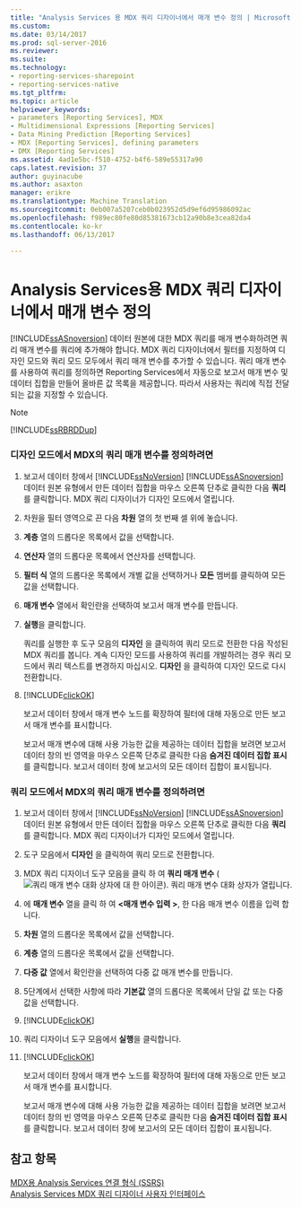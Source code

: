 ```yaml
---
title: "Analysis Services 용 MDX 쿼리 디자이너에서 매개 변수 정의 | Microsoft Docs"
ms.custom: 
ms.date: 03/14/2017
ms.prod: sql-server-2016
ms.reviewer: 
ms.suite: 
ms.technology:
- reporting-services-sharepoint
- reporting-services-native
ms.tgt_pltfrm: 
ms.topic: article
helpviewer_keywords:
- parameters [Reporting Services], MDX
- Multidimensional Expressions [Reporting Services]
- Data Mining Prediction [Reporting Services]
- MDX [Reporting Services], defining parameters
- DMX [Reporting Services]
ms.assetid: 4ad1e5bc-f510-4752-b4f6-589e55317a90
caps.latest.revision: 37
author: guyinacube
ms.author: asaxton
manager: erikre
ms.translationtype: Machine Translation
ms.sourcegitcommit: 0eb007a5207ceb0b023952d5d9ef6d95986092ac
ms.openlocfilehash: f989ec80fe80d85381673cb12a90b8e3cea82da4
ms.contentlocale: ko-kr
ms.lasthandoff: 06/13/2017

---
```

# <a name="define-parameters-in-the-mdx-query-designer-for-analysis-services"></a>Analysis Services용 MDX 쿼리 디자이너에서 매개 변수 정의
  [!INCLUDE[ssASnoversion](../../includes/ssasnoversion-md.md)] 데이터 원본에 대한 MDX 쿼리를 매개 변수화하려면 쿼리 매개 변수를 쿼리에 추가해야 합니다. MDX 쿼리 디자이너에서 필터를 지정하여 디자인 모드와 쿼리 모드 모두에서 쿼리 매개 변수를 추가할 수 있습니다. 쿼리 매개 변수를 사용하여 쿼리를 정의하면 Reporting Services에서 자동으로 보고서 매개 변수 및 데이터 집합을 만들어 올바른 값 목록을 제공합니다. 따라서 사용자는 쿼리에 직접 전달되는 값을 지정할 수 있습니다.  
  
> [!NOTE]  
>  [!INCLUDE[ssRBRDDup](../../includes/ssrbrddup-md.md)]  
  
### <a name="to-define-a-query-parameter-in-mdx-in-design-mode"></a>디자인 모드에서 MDX의 쿼리 매개 변수를 정의하려면  
  
1.  보고서 데이터 창에서 [!INCLUDE[ssNoVersion](../../includes/ssnoversion-md.md)] [!INCLUDE[ssASnoversion](../../includes/ssasnoversion-md.md)] 데이터 원본 유형에서 만든 데이터 집합을 마우스 오른쪽 단추로 클릭한 다음 **쿼리**를 클릭합니다. MDX 쿼리 디자이너가 디자인 모드에서 열립니다.  
  
2.  차원을 필터 영역으로 끈 다음 **차원** 열의 첫 번째 셀 위에 놓습니다.  
  
3.  **계층** 열의 드롭다운 목록에서 값을 선택합니다.  
  
4.  **연산자** 열의 드롭다운 목록에서 연산자를 선택합니다.  
  
5.  **필터 식** 열의 드롭다운 목록에서 개별 값을 선택하거나 **모든** 멤버를 클릭하여 모든 값을 선택합니다.  
  
6.  **매개 변수** 열에서 확인란을 선택하여 보고서 매개 변수를 만듭니다.  
  
7.  **실행**을 클릭합니다.  
  
     쿼리를 실행한 후 도구 모음의 **디자인** 을 클릭하여 쿼리 모드로 전환한 다음 작성된 MDX 쿼리를 봅니다. 계속 디자인 모드를 사용하여 쿼리를 개발하려는 경우 쿼리 모드에서 쿼리 텍스트를 변경하지 마십시오. **디자인** 을 클릭하여 디자인 모드로 다시 전환합니다.  
  
8.  [!INCLUDE[clickOK](../../includes/clickok-md.md)]  
  
     보고서 데이터 창에서 매개 변수 노드를 확장하여 필터에 대해 자동으로 만든 보고서 매개 변수를 표시합니다.  
  
     보고서 매개 변수에 대해 사용 가능한 값을 제공하는 데이터 집합을 보려면 보고서 데이터 창의 빈 영역을 마우스 오른쪽 단추로 클릭한 다음 **숨겨진 데이터 집합 표시**를 클릭합니다. 보고서 데이터 창에 보고서의 모든 데이터 집합이 표시됩니다.  
  
### <a name="to-define-a-query-parameter-in-mdx-in-query-mode"></a>쿼리 모드에서 MDX의 쿼리 매개 변수를 정의하려면  
  
1.  보고서 데이터 창에서 [!INCLUDE[ssNoVersion](../../includes/ssnoversion-md.md)] [!INCLUDE[ssASnoversion](../../includes/ssasnoversion-md.md)] 데이터 원본 유형에서 만든 데이터 집합을 마우스 오른쪽 단추로 클릭한 다음 **쿼리**를 클릭합니다. MDX 쿼리 디자이너가 디자인 모드에서 열립니다.  
  
2.  도구 모음에서 **디자인** 을 클릭하여 쿼리 모드로 전환합니다.  
  
3.  MDX 쿼리 디자이너 도구 모음을 클릭 하 여 **쿼리 매개 변수** (![쿼리 매개 변수 대화 상자에 대 한 아이콘](../../reporting-services/report-data/media/iconqueryparameter.gif "쿼리 매개 변수 대화 상자에 대 한 아이콘")). 쿼리 매개 변수 대화 상자가 열립니다.  
  
4.  에 **매개 변수** 열을 클릭 하 여  **\<매개 변수 입력 >**, 한 다음 매개 변수 이름을 입력 합니다.  
  
5.  **차원** 열의 드롭다운 목록에서 값을 선택합니다.  
  
6.  **계층** 열의 드롭다운 목록에서 값을 선택합니다.  
  
7.  **다중 값** 열에서 확인란을 선택하여 다중 값 매개 변수를 만듭니다.  
  
8.  5단계에서 선택한 사항에 따라 **기본값** 열의 드롭다운 목록에서 단일 값 또는 다중 값을 선택합니다.  
  
9. [!INCLUDE[clickOK](../../includes/clickok-md.md)]  
  
10. 쿼리 디자이너 도구 모음에서 **실행**을 클릭합니다.  
  
11. [!INCLUDE[clickOK](../../includes/clickok-md.md)]  
  
     보고서 데이터 창에서 매개 변수 노드를 확장하여 필터에 대해 자동으로 만든 보고서 매개 변수를 표시합니다.  
  
     보고서 매개 변수에 대해 사용 가능한 값을 제공하는 데이터 집합을 보려면 보고서 데이터 창의 빈 영역을 마우스 오른쪽 단추로 클릭한 다음 **숨겨진 데이터 집합 표시**를 클릭합니다. 보고서 데이터 창에 보고서의 모든 데이터 집합이 표시됩니다.  
  
## <a name="see-also"></a>참고 항목  
 [MDX용 Analysis Services 연결 형식 &#40;SSRS&#41;](../../reporting-services/report-data/analysis-services-connection-type-for-mdx-ssrs.md)   
 [Analysis Services MDX 쿼리 디자이너 사용자 인터페이스](../../reporting-services/report-data/analysis-services-mdx-query-designer-user-interface.md)  
  
  
